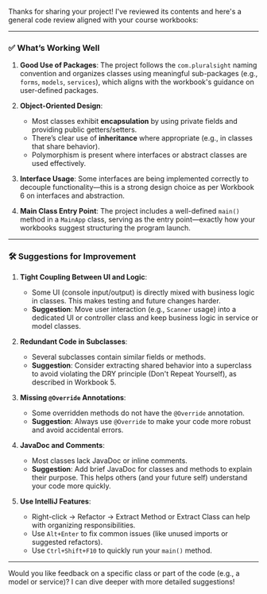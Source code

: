 Thanks for sharing your project! I've reviewed its contents and here's a general code review aligned with your course workbooks:

---

### ✅ What’s Working Well

1. **Good Use of Packages**: The project follows the `com.pluralsight` naming convention and organizes classes using meaningful sub-packages (e.g., `forms`, `models`, `services`), which aligns with the workbook's guidance on user-defined packages.

2. **Object-Oriented Design**:

    * Most classes exhibit **encapsulation** by using private fields and providing public getters/setters.
    * There’s clear use of **inheritance** where appropriate (e.g., in classes that share behavior).
    * Polymorphism is present where interfaces or abstract classes are used effectively.

3. **Interface Usage**: Some interfaces are being implemented correctly to decouple functionality—this is a strong design choice as per Workbook 6 on interfaces and abstraction.

4. **Main Class Entry Point**: The project includes a well-defined `main()` method in a `MainApp` class, serving as the entry point—exactly how your workbooks suggest structuring the program launch.

---

### 🛠 Suggestions for Improvement

1. **Tight Coupling Between UI and Logic**:

    * Some UI (console input/output) is directly mixed with business logic in classes. This makes testing and future changes harder.
    * **Suggestion**: Move user interaction (e.g., `Scanner` usage) into a dedicated UI or controller class and keep business logic in service or model classes.

2. **Redundant Code in Subclasses**:

    * Several subclasses contain similar fields or methods.
    * **Suggestion**: Consider extracting shared behavior into a superclass to avoid violating the DRY principle (Don't Repeat Yourself), as described in Workbook 5.

3. **Missing `@Override` Annotations**:

    * Some overridden methods do not have the `@Override` annotation.
    * **Suggestion**: Always use `@Override` to make your code more robust and avoid accidental errors.

4. **JavaDoc and Comments**:

    * Most classes lack JavaDoc or inline comments.
    * **Suggestion**: Add brief JavaDoc for classes and methods to explain their purpose. This helps others (and your future self) understand your code more quickly.

5. **Use IntelliJ Features**:

    * Right-click → Refactor → Extract Method or Extract Class can help with organizing responsibilities.
    * Use `Alt+Enter` to fix common issues (like unused imports or suggested refactors).
    * Use `Ctrl+Shift+F10` to quickly run your `main()` method.

---

Would you like feedback on a specific class or part of the code (e.g., a model or service)? I can dive deeper with more detailed suggestions!
